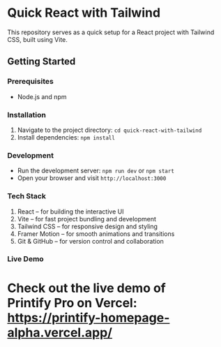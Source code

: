 # Quick React with Tailwind

This repository serves as a quick setup for a React project with Tailwind CSS, built using Vite.

## Getting Started

### Prerequisites
- Node.js and npm

### Installation

1. Navigate to the project directory: `cd quick-react-with-tailwind`
2. Install dependencies: `npm install`

### Development
- Run the development server: `npm run dev` or `npm start`
- Open your browser and visit `http://localhost:3000`


### Tech Stack
1. React – for building the interactive UI
2. Vite – for fast project bundling and development
3. Tailwind CSS – for responsive design and styling
4. Framer Motion – for smooth animations and transitions
5. Git & GitHub – for version control and collaboration


### Live Demo
 Check out the live demo of Printify Pro on Vercel: https://printify-homepage-alpha.vercel.app/
=======





